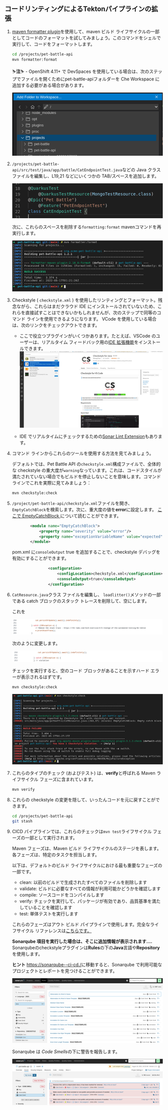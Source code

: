 ## コードリンティングによるTektonパイプラインの拡張

1. <span style="color:blue;"><a href="https://code.revelc.net/formatter-maven-plugin/usage.html">maven formatter plugin</a></span>を使用して、maven ビルド ライフサイクルの一部としてコードのフォーマットを試してみましょう。このコマンドをシェルで実行して、コードをフォーマットします。

    ```bash
    cd /projects/pet-battle-api
    mvn formatter:format
    ```

     <p class="warn">⛷️<b>注</b>⛷️ - OpenShift 4.11+ で DevSpaces を使用している場合は、次のステップでファイルを開くためにpet-battle-apiフォルダーを Che Workspace に追加する必要がある場合があります。</p>

    ![add-folder-to-workspace](images/add-folder-to-workspace.png)

2. `/projects/pet-battle-api/src/test/java/app/battle/CatEndpointTest.java`などの Java クラス ファイルを編集し、L19,21 などにいくつかの TAB/スペースを追加します。

    ![images/formatting-code-pb-api.png](images/formatting-code-pb-api-tab.png)

    次に、これらのスペースを削除する`formatting:format` mavenコマンドを再実行します。

    ![images/formatting-code-pb-api.png](images/formatting-code-pb-api.png)

3. Checkstyle ( `checkstyle.xml` ) を使用したリンティングとフォーマット。残念ながら、これらはまだクラウド IDE にインストールされていないため、これらを直接試すことはできないかもしれませんが、次のステップで同等のコマンド ラインを使用できるようになります。 VCode を使用している場合は、次のリンクをチェックアウトできます。

    - ここで役立つプラグインがいくつかあります。たとえば、VSCode のユーザーは、リアルタイム フィードバック用の<span style="color:blue;"><a href="https://code.visualstudio.com/docs/java/java-linting">IDE 拡張機能</a></span>をインストールできます。 ![images/checkstyle-extension.png](images/checkstyle-extension.png)

    - IDE でリアルタイムにチェックするための<span style="color:blue;"><a href="https://marketplace.visualstudio.com/items?itemName=SonarSource.sonarlint-vscode">Sonar Lint Extension</a></span>もあります。

4. コマンド ラインからこれらのツールを使用する方法を見てみましょう。

    デフォルトでは、Pet Battle API の`checkstyle.xml`構成ファイルで、全体的な checkstyle の重大度が`warning`なっています。これは、コードスタイルが満たされていない場合でもビルドを停止しないことを意味します。コマンドラインでこれを実際に見てみましょう：

    ```bash
    mvn checkstyle:check
    ```

5. `/project/pet-battle-api/checkstyle.xml`ファイルを開き、 `EmptyCatchBlock`を検索します。次に、重大度の値を**error**に設定します。 <span style="color:blue;"><a href="https://checkstyle.sourceforge.io/config_blocks.html#EmptyCatchBlock">ここで EmptyCatchBlock </a></span>について読むことができます。

    ```xml
            <module name="EmptyCatchBlock">
                <property name="severity" value="error"/>
                <property name="exceptionVariableName" value="expected"/>
            </module>
    ```

    pom.xml に`consoleOutput` true を追加することで、checkstyle デバッグを有効にすることができます。

    ```xml
                    <configuration>
                        <configLocation>checkstyle.xml</configLocation>
                        <consoleOutput>true</consoleOutput>
                    </configuration>
    ```

6. `CatResource.java`クラス ファイルを編集し、 `loadlitter()`メソッドの一部である catch ブロックのスタック トレースを削除して、空にします。

    これを

    ![images/codestyle-violation2.png](images/codestyle-violation1.png)

    次のように変更します。

    ![images/codestyle-violation2.png](images/codestyle-violation2.png)

    チェックを実行すると、空のコード ブロックがあることを示すハード エラーが表示されるはずです。

    ```bash
    mvn checkstyle:check
    ```

    ![images/checkstyle-error.png](images/checkstyle-error.png)

7. これらのタイプのチェック (およびテスト) は、**verify**と呼ばれる Maven ライフサイクル フェーズに含まれています。

    ```bash
    mvn verify
    ```

8. これらの checkstyle の変更を隠して、いったんコードを元に戻すことができます。

    ```bash
    cd /projects/pet-battle-api
    git stash
    ```

9. CICD パイプラインでは、これらのチェックは`mvn test`ライフサイクル フェーズの一部として実行されます。

    Maven フェーズは、Maven ビルド ライフサイクルのステージを表します。各フェーズは、特定のタスクを担当します。

    以下は、デフォルトのビルド ライフサイクルにおける最も重要なフェーズの一部です。

    - clean: 以前のビルドで生成されたすべてのファイルを削除します
    - validate: ビルドに必要なすべての情報が利用可能かどうかを確認します
    - compile: ソースコードをコンパイルします
    - verify: チェックを実行して、パッケージが有効であり、品質基準を満たしていることを確認します
    - test: 単体テストを実行します

    これらのフェーズはアウト ビルド パイプラインで使用します。完全なライフサイクル リファレンスは<span style="color:blue;"><a href="https://maven.apache.org/guides/introduction/introduction-to-the-lifecycle.html#Lifecycle_Reference">こちらです。</a></span>

    **Sonarqube 項目を実行した場合は、そこに追加情報が表示されます....** Sonarqubeのcheckstyleプラグインは**Rules**の下の**Java**言語や**Repository**を使用します。

    <p class="warn"><b>ヒント</b> <span style="color:blue;"><a href="https://sonarqube-<TEAM_NAME>-ci-cd.<CLUSTER_DOMAIN>/">https://sonarqube-<TEAM_NAME>-ci-cd.<CLUSTER_DOMAIN>/</a></span>に移動すると、Sonarqube で利用可能なプロジェクトとレポートを見つけることができます。</p>

    ![images/checkstyle-sonar.png](images/checkstyle-sonar.png)

    Sonarqube は *Code Smells*の下に警告を報告します。

    ![images/sonar-code-smells.png](images/sonar-code-smells.png)

